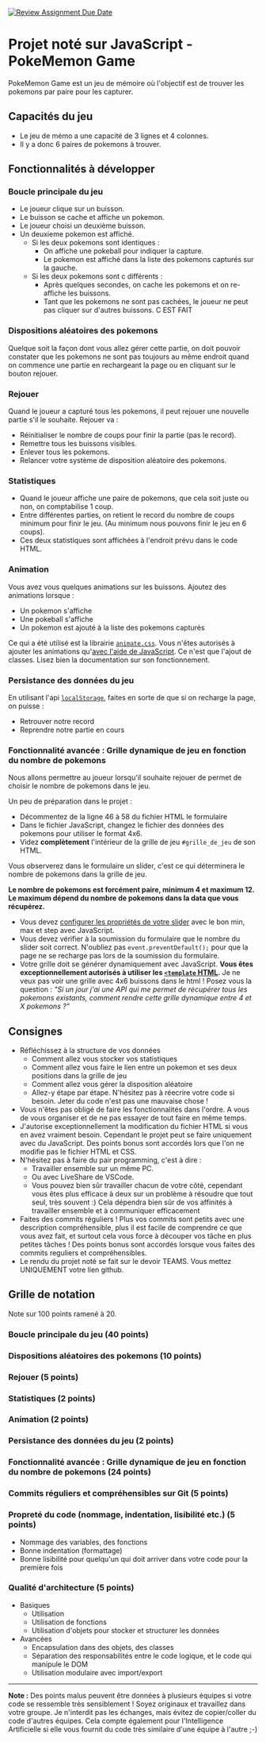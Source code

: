 [![Review Assignment Due Date](https://classroom.github.com/assets/deadline-readme-button-22041afd0340ce965d47ae6ef1cefeee28c7c493a6346c4f15d667ab976d596c.svg)](https://classroom.github.com/a/xTDShQC8)
# Projet noté sur JavaScript - PokeMemon Game

PokeMemon Game est un jeu de mémoire où l'objectif est de trouver les pokemons par paire pour les capturer.

## Capacités du jeu

- Le jeu de mémo a une capacité de 3 lignes et 4 colonnes.
- Il y a donc 6 paires de pokemons à trouver.

## Fonctionnalités à développer

### Boucle principale du jeu

- Le joueur clique sur un buisson.
- Le buisson se cache et affiche un pokemon.
- Le joueur choisi un deuxième buisson.
- Un deuxieme pokemon est affiché.
  - Si les deux pokemons sont identiques :
    - On affiche une pokeball pour indiquer la capture.
    - Le pokemon est affiché dans la liste des pokemons capturés sur la gauche.
  - Si les deux pokemons sont c différents :
    - Après quelques secondes, on cache les pokemons et on re-affiche les buissons.
    - Tant que les pokemons ne sont pas cachées, le joueur ne peut pas cliquer sur d'autres buissons. C EST FAIT 

### Dispositions aléatoires des pokemons

Quelque soit la façon dont vous allez gérer cette partie, on doit pouvoir constater que les pokemons ne sont pas toujours au même endroit quand on commence une partie en rechargeant la page ou en cliquant sur le bouton rejouer.

### Rejouer

Quand le joueur a capturé tous les pokemons, il peut rejouer une nouvelle partie s'il le souhaite. Rejouer va :

- Réinitialiser le nombre de coups pour finir la partie (pas le record).
- Remettre tous les buissons visibles.
- Enlever tous les pokemons.
- Relancer votre système de disposition aléatoire des pokemons.

### Statistiques

- Quand le joueur affiche une paire de pokemons, que cela soit juste ou non, on comptabilise 1 coup.
- Entre différentes parties, on retient le record du nombre de coups minimum pour finir le jeu. (Au minimum nous pouvons finir le jeu en 6 coups).
- Ces deux statistiques sont affichées à l'endroit prévu dans le code HTML.

### Animation

Vous avez vous quelques animations sur les buissons. Ajoutez des animations lorsque :

- Un pokemon s'affiche
- Une pokeball s'affiche
- Un pokemon est ajouté à la liste des pokemons capturés

Ce qui a été utilisé est la librairie [`animate.css`](https://animate.style/).
Vous n'êtes autorisés à ajouter les animations qu'[avec l'aide de JavaScript](https://animate.style/#javascript). Ce n'est que l'ajout de classes. Lisez bien la documentation sur son fonctionnement.

### Persistance des données du jeu

En utilisant l'api [`localStorage`](https://developer.mozilla.org/fr/docs/Web/API/Window/localStorage), faites en sorte de que si on recharge la page, on puisse :

- Retrouver notre record
- Reprendre notre partie en cours

### Fonctionnalité avancée : Grille dynamique de jeu en fonction du nombre de pokemons

Nous allons permettre au joueur lorsqu'il souhaite rejouer de permet de choisir le nombre de pokemons dans le jeu.

Un peu de préparation dans le projet :

- Décommentez de la ligne 46 à 58 du fichier HTML le formulaire
- Dans le fichier JavaScript, changez le fichier des données des pokemons pour utiliser le format 4x6.
- Videz **complètement** l'intérieur de la grille de jeu `#grille_de_jeu` de son HTML.

Vous observerez dans le formulaire un slider, c'est ce qui déterminera le nombre de pokemons dans la grille de jeu.

**Le nombre de pokemons est forcément paire, minimum 4 et maximum 12. Le maximum dépend du nombre de pokemons dans la data que vous récupérez.**

- Vous devez [configurer les propriétés de votre slider](https://developer.mozilla.org/fr/docs/Web/HTML/Element/input/range) avec le bon min, max et step avec JavaScript.
- Vous devez vérifier à la soumission du formulaire que le nombre du slider soit correct. N'oubliez pas `event.preventDefault();` pour que la page ne se recharge pas lors de la soumission du formulaire.
- Votre grille doit se générer dynamiquement avec JavaScript. **Vous êtes exceptionnellement autorisés à utiliser les [`<template` HTML](https://developer.mozilla.org/fr/docs/Web/HTML/Element/template).** Je ne veux pas voir une grille avec 4x6 buissons dans le html ! Posez vous la question : _"Si un jour j'ai une API qui me permet de récupérer tous les pokemons existants, comment rendre cette grille dynamique entre 4 et X pokemons ?"_

## Consignes

- Réfléchissez à la structure de vos données
  - Comment allez vous stocker vos statistiques
  - Comment allez vous faire le lien entre un pokemon et ses deux positions dans la grille de jeu
  - Comment allez vous gérer la disposition aléatoire
  - Allez-y étape par étape. N'hésitez pas à réecrire votre code si besoin. Jeter du code n'est pas une mauvaise chose !
- Vous n'êtes pas obligé de faire les fonctionnalités dans l'ordre. A vous de vous organiser et de ne pas essayer de tout faire en même temps.
- J'autorise exceptionnellement la modification du fichier HTML si vous en avez vraiment besoin. Cependant le projet peut se faire uniquement avec du JavaScript. Des points bonus sont accordés lors que l'on ne modifie pas le fichier HTML et CSS.
- N'hésitez pas à faire du pair programming, c'est à dire :
  - Travailler ensemble sur un même PC.
  - Ou avec LiveShare de VSCode.
  - Vous pouvez bien sûr travailler chacun de votre côté, cependant vous êtes plus efficace à deux sur un problème à résoudre que tout seul, très souvent :) Cela dépendra bien sûr de vos affinités à travailler ensemble et à communiquer efficacement
- Faites des commits réguliers ! Plus vos commits sont petits avec une description compréhensible, plus il est facile de comprendre ce que vous avez fait, et surtout cela vous force à découper vos tâche en plus petites tâches ! Des points bonus sont accordés lorsque vous faites des commits reguliers et compréhensibles.
- Le rendu du projet noté se fait sur le devoir TEAMS. Vous mettez UNIQUEMENT votre lien github.

## Grille de notation

Note sur 100 points ramené à 20.

### Boucle principale du jeu (40 points)

### Dispositions aléatoires des pokemons (10 points)

### Rejouer (5 points)

### Statistiques (2 points)

### Animation (2 points)

### Persistance des données du jeu (2 points)

### Fonctionnalité avancée : Grille dynamique de jeu en fonction du nombre de pokemons (24 points)

### Commits réguliers et compréhensibles sur Git (5 points)

### Propreté du code (nommage, indentation, lisibilité etc.) (5 points)

- Nommage des variables, des fonctions
- Bonne indentation (formattage)
- Bonne lisibilité pour quelqu'un qui doit arriver dans votre code pour la première fois

### Qualité d'architecture (5 points)

- Basiques
  - Utilisation
  - Utilisation de fonctions
  - Utilisation d'objets pour stocker et structurer les données
- Avancées
  - Encapsulation dans des objets, des classes
  - Séparation des responsabilités entre le code logique, et le code qui manipule le DOM
  - Utilisation modulaire avec import/export

---

**Note :** Des points malus peuvent être données à plusieurs équipes si votre code se ressemble très sensiblement ! Soyez originaux et travaillez dans votre groupe. Je n'interdit pas les échanges, mais évitez de copier/coller du code d'autres équipes.
Cela compte également pour l'Intelligence Artificielle si elle vous fournit du code très similaire d'une équipe à l'autre ;-)
